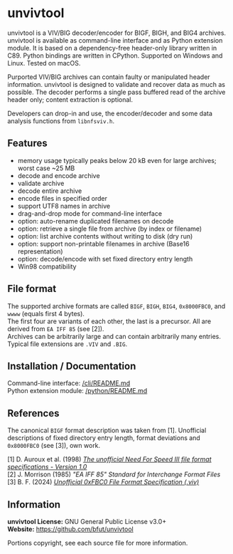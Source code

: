 # unvivtool
unvivtool is a VIV/BIG decoder/encoder for BIGF, BIGH, and BIG4 archives.
unvivtool is available as command-line interface and as Python extension module.
It is based on a dependency-free header-only library written in C89.
Python bindings are written in CPython.
Supported on Windows and Linux. Tested on macOS.

Purported VIV/BIG archives can contain faulty or manipulated header information.
unvivtool is designed to validate and recover data as much as possible.
The decoder performs a single pass buffered read of the archive header only; content extraction is optional.

Developers can drop-in and use, the encoder/decoder and some data analysis functions from ``libnfsviv.h``.

## Features
* memory usage typically peaks below 20 kB even for large archives; worst case ~25 MB
* decode and encode archive
* validate archive
* decode entire archive
* encode files in specified order
* support UTF8 names in archive
* drag-and-drop mode for command-line interface
* option: auto-rename duplicated filenames on decode
* option: retrieve a single file from archive (by index or filename)
* option: list archive contents without writing to disk (dry run)
* option: support non-printable filenames in archive (Base16 representation)
* option: decode/encode with set fixed directory entry length
* Win98 compatibility

## File format
The supported archive formats are called ``BIGF``, ``BIGH``, ``BIG4``, ``0x8000FBC0``, and ``wwww`` (equals first 4 bytes).<br/>
The first four are variants of each other, the last is a precursor.
All are derived from ``EA IFF 85`` (see [2]).<br/>
Archives can be arbitrarily large and can contain arbitrarily many entries.<br/>
Typical file extensions are ``.VIV`` and ``.BIG``.<br/>

## Installation / Documentation
Command-line interface: [/cli/README.md](/cli/README.md)<br/>
Python extension module: [/python/README.md](/python/README.md)

## References
The canonical ``BIGF`` format description was taken from [1].
Unofficial descriptions of fixed directory entry length, format deviations and ``0x8000FBC0`` (see [3]), own work.

[1] D. Auroux et al. (1998) [_The unofficial Need For Speed III file format specifications - Version 1.0_](/references/unofficial_nfs3_file_specs_10.txt)<br/>
[2] J. Morrison (1985) _"EA IFF 85" Standard for Interchange Format Files_<br/>
[3] B. F. (2024) [_Unofficial 0xFBC0 File Format Specification (.viv)_](/references/viv_C0FB_specs.md)

## Information
__unvivtool License:__ GNU General Public License v3.0+<br/>
__Website:__ <https://github.com/bfut/unvivtool>

Portions copyright, see each source file for more information.
